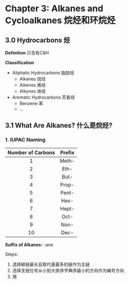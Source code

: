 # Chapter 3: Alkanes and Cycloalkanes 烷烃和环烷烃

## 3.0 Hydrocarbons 烃

 **Definition** 只含有C&H

 **Classification**
  - Aliphatic Hydrocarbons 脂肪烃
    - Alkanes 烷烃
    - Alkenes 烯烃
    - Alkynes 炔烃
  - Aromatic Hydrocarbons 芳香烃
    - Benzene 苯
    - ...

## 3.1 What Are Alkanes? 什么是烷烃?

### 1. IUPAC Naming
| Number of Carbons | Prefix |
| :---------------: | :----: |
|         1         | Meth-  |
|         2         |  Eth-  |
|         3         |  But-  |
|         4         | Prop-  |
|         5         | Pent-  |
|         6         |  Hex-  |
|         7         | Hept-  |
|         8         |  Oct-  |
|         9         |  Non-  |
|        10         |  Dec-  |



**Suffix of Alkanes:** -ane

Steps:
1. 选择碳链最长且取代基最多的链作为主链
2. 选择支链位号从小到大排序字典序最小的方向作为编号方向
3. 用